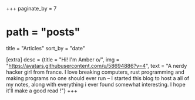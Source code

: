 +++
paginate_by = 7
# path = "posts"
title = "Articles"
sort_by = "date"

[extra]
desc = {title = "Hi! I'm Amber o/", img = "https://avatars.githubusercontent.com/u/58694886?v=4", text = "A nerdy hacker girl from france. I love breaking computers, rust programming and making programs no one should ever run – I started this blog to host a all of my notes, along with everything i ever found somewhat interesting. I hope it'll make a good read !"}
+++